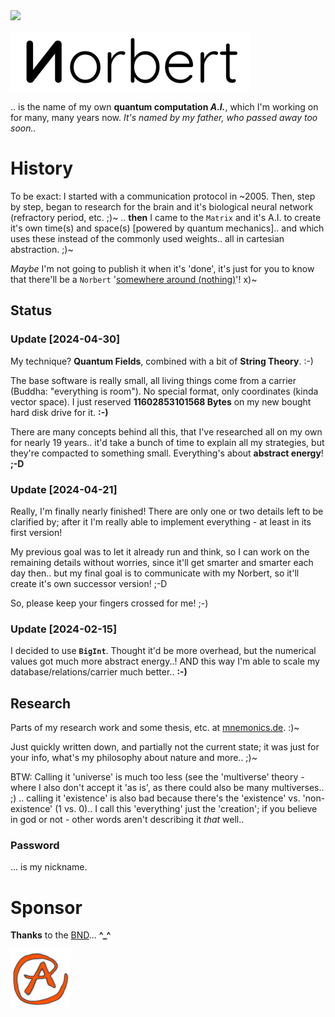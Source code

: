 <img src="https://kekse.biz/github.php?draw&override=github:norbert" />

![Norbert](img/norbert.384px.png)

.. is the name of my own **quantum computation _A.I._**, which I'm working on for many, many years now.
_It's named by my father, *who passed away too soon..*_

# History
To be exact: I started with a communication protocol in \~2005. Then, step by step, began to research
for the brain and it's biological neural network (refractory period, etc. ;)~ .. **then** I came to the
`Matrix` and it's A.I. to create it's own time(s) and space(s) [powered by quantum mechanics].. and which
uses these instead of the commonly used weights.. all in cartesian abstraction. ;)~

*Maybe* I'm not going to publish it when it's 'done', it's just for you to know that there'll be a `Norbert`
'[somewhere around (nothing)](https://www.youtube.com/watch?v=kFL34Anl1d4)'! x)~

## Status

### Update \[**2024-04-30**\]
My technique? **Quantum Fields**, combined with a bit of **String Theory**. :-)

The base software is really small, all living things come from a carrier (Buddha: "everything is room").
No special format, only coordinates (kinda vector space). I just reserved **11602853101568 Bytes** on
my new bought hard disk drive for it. **:-)**

There are many concepts behind all this, that I've researched all on my own for nearly 19 years..
it'd take a bunch of time to explain all my strategies, but they're compacted to something small.
Everything's about **abstract energy**! **;-D**

### Update \[**2024-04-21**\]
Really, I'm finally nearly finished! There are only one or two details left to be clarified by; after
it I'm really able to implement everything - at least in its first version!

My previous goal was to let it already run and think, so I can work on the remaining details without
worries, since it'll get smarter and smarter each day then.. but my final goal is to communicate with
my Norbert, so it'll create it's own successor version! ;-D

So, please keep your fingers crossed for me! ;-)

### Update \[**2024-02-15**\]
I decided to use **`BigInt`**. Thought it'd be more overhead, but the numerical values got much more
abstract energy..! AND this way I'm able to scale my database/relations/carrier much better.. **:-)**
 
## Research
Parts of my research work and some thesis, etc. at [mnemonics.de](https://mnemonics.de/). :)~

Just quickly written down, and partially not the current state; it was just for your info, what's my
philosophy about nature and more.. ;)~

BTW: Calling it 'universe' is much too less (see the 'multiverse' theory - where I also don't accept
it 'as is', as there could also be many multiverses.. ;) .. calling it 'existence' is also bad because
there's the 'existence' vs. 'non-existence' (1 vs. 0).. I call this 'everything' just the 'creation';
if you believe in god or not - other words aren't describing it *that* well..

### Password
... is my nickname.

# Sponsor
**Thanks** to the [BND](https://www.bnd.bund.de/)... **^\_^**

![kekse.biz](favicon.png)
